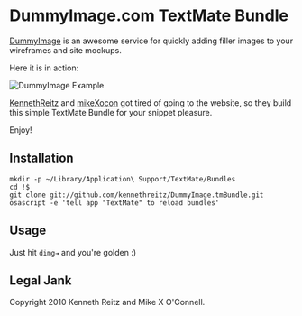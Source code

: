 DummyImage.com TextMate Bundle
==============================

[DummyImage](http://dummyimage.com) is an awesome service for quickly adding filler images to your wireframes and site mockups.   

Here it is in action:   

![DummyImage Example](http://dummyimage.com/325x80/848484/fff)


[KennethReitz](http://github.com/kennethreitz) and [mikeXocon](http://github.com/mikexocon) got tired of going to the website, so they build this simple TextMate Bundle for your snippet pleasure.

Enjoy!

Installation
------------

	mkdir -p ~/Library/Application\ Support/TextMate/Bundles
	cd !$
	git clone git://github.com/kennethreitz/DummyImage.tmBundle.git
	osascript -e 'tell app "TextMate" to reload bundles'


Usage
-----

Just hit `dimg⇥` and you're golden :)

Legal Jank
----------
Copyright 2010 Kenneth Reitz and Mike X O'Connell.
